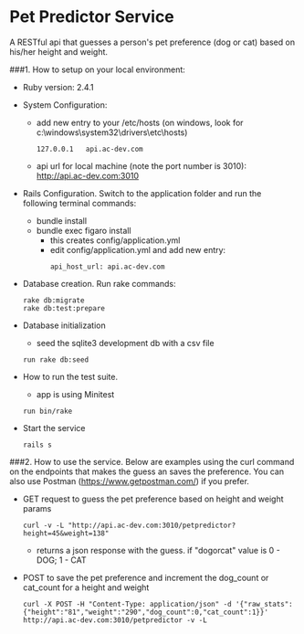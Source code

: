 # Pet Predictor Service

A RESTful api that guesses a person's pet preference (dog or cat) based on his/her height and weight.

###1. How to setup on your local environment:

  * Ruby version: 2.4.1

  * System Configuration:
    - add new entry to your /etc/hosts (on windows, look for c:\windows\system32\drivers\etc\hosts) 
      ```
      127.0.0.1   api.ac-dev.com
      ```
    - api url for local machine (note the port number is 3010): http://api.ac-dev.com:3010 

  * Rails Configuration. Switch to the application folder and run the following terminal commands:
    - bundle install
    - bundle exec figaro install
      - this creates config/application.yml
      - edit config/application.yml and add new entry:
        ```
        api_host_url: api.ac-dev.com
        ```

  * Database creation.  Run rake commands:
    ```
    rake db:migrate
    rake db:test:prepare
    ```

  * Database initialization 
    - seed the sqlite3 development db with a csv file
    ```
    run rake db:seed
    ```

  * How to run the test suite. 
    - app is using Minitest
    ```
    run bin/rake
    ```

  * Start the service
    ```
    rails s
    ```

###2. How to use the service.  Below are examples using the curl command on the endpoints that makes the guess an saves the preference.  You can also use Postman (https://www.getpostman.com/) if you prefer. 

  * GET request to guess the pet preference based on height and weight params
    ```
    curl -v -L "http://api.ac-dev.com:3010/petpredictor?height=45&weight=138"
    ```

    - returns a json response with the guess. if "dogorcat" value is 0 - DOG; 1 - CAT

  * POST to save the pet preference and increment the dog_count or cat_count for a height and weight
    ```
    curl -X POST -H "Content-Type: application/json" -d '{"raw_stats":{"height":"81","weight":"290","dog_count":0,"cat_count":1}}' http://api.ac-dev.com:3010/petpredictor -v -L
    ```


